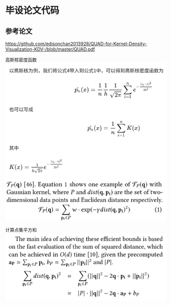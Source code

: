 # 毕设论文代码

## 参考论文
https://github.com/edisonchan2013928/QUAD-for-Kernel-Density-Visualization-KDV-/blob/master/QUAD.pdf

高斯核密度函数
![alt text](image.png)
![alt text](image-1.png)

计算点集平方和
![alt text](image-2.png)
